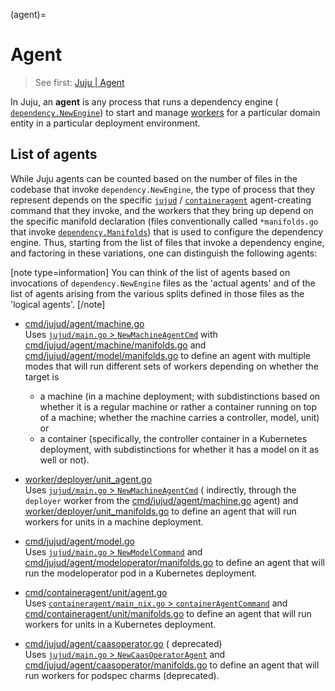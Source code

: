 (agent)=
# Agent
> See first: [Juju | Agent](https://juju.is/docs/juju/agent)

In Juju, an **agent** is any process that runs a dependency engine ([
`dependency.NewEngine`](dependency-package#newengine)) to start and manage [workers](worker.md) for a particular domain
entity in a particular deployment environment.

## List of agents

While Juju agents can be counted based on the number of files in the codebase that invoke `dependency.NewEngine`, the
type of process that they represent depends on the specific [`jujud`](/cmd/jujud/doc.go) / [
`containeragent`](binary-containeragent.md)
agent-creating command that they invoke, and the workers that they bring up depend on the specific manifold
declaration (files conventionally called `*manifolds.go` that invoke [
`dependency.Manifolds`](dependency-package.md#manifolds))
that is used to configure the dependency engine. Thus, starting from the list of files that invoke a dependency engine,
and factoring in these variations, one can distinguish the following agents:

[note type=information]
You can think of the list of agents based on invocations of `dependency.NewEngine`  files as the 'actual agents' and of
the list of agents arising from the various splits defined in those files as the 'logical agents'.
[/note]

<!-- TODO: There is a lot of relative link to possible outdated version of code. Maybe we should review it to make it more
relative to the code (and maybe move it into some doc.go or go documentation anyway -->

- [cmd/jujud/agent/machine.go](/cmd/jujud/agent/machine.go) <br>
  Uses [`jujud/main.go` >
  `NewMachineAgentCmd`](https://github.com/juju/juju/blob/7a9eb97bee51d965f8e07f684b1f8929ab18d1f4/cmd/jujud/main.go#L275)
  with [cmd/jujud/agent/machine/manifolds.go](https://github.com/juju/juju/blob/7a9eb97bee51d965f8e07f684b1f8929ab18d1f4/cmd/jujud/agent/machine/manifolds.go#L980)
  and [cmd/jujud/agent/model/manifolds.go](https://github.com/juju/juju/blob/7a9eb97bee51d965f8e07f684b1f8929ab18d1f4/cmd/jujud/agent/model/manifolds.go#L4)
  to define an agent with multiple modes that will run different sets of workers depending on whether the target is
    - a machine (in a machine deployment; with subdistinctions based on whether it is a regular machine or rather a
      container running on top of a machine; whether the machine carries a controller, model, unit) or
    - a container (specifically, the controller container in a Kubernetes deployment, with subdistinctions for whether
      it has a model on it as well or not).

- [worker/deployer/unit_agent.go](https://github.com/juju/juju/blob/7a9eb97bee51d965f8e07f684b1f8929ab18d1f4/worker/deployer/unit_agent.go#L204) <br>
  Uses [`jujud/main.go` >
  `NewMachineAgentCmd`](https://github.com/juju/juju/blob/7a9eb97bee51d965f8e07f684b1f8929ab18d1f4/cmd/jujud/main.go#L275) (
  indirectly, through the `deployer` worker from
  the [cmd/jujud/agent/machine.go](https://github.com/juju/juju/blob/7a9eb97bee51d965f8e07f684b1f8929ab18d1f4/cmd/jujud/agent/machine.go)
  agent)
  and [worker/deployer/unit_manifolds.go](https://github.com/juju/juju/blob/7a9eb97bee51d965f8e07f684b1f8929ab18d1f4/worker/deployer/unit_manifolds.go#L4)
  to define an agent that will run workers for units in a machine deployment.


- [cmd/jujud/agent/model.go](https://github.com/juju/juju/blob/7a9eb97bee51d965f8e07f684b1f8929ab18d1f4/cmd/jujud/agent/model.go#L188) <br>
  Uses [`jujud/main.go` >
  `NewModelCommand`](https://github.com/juju/juju/blob/7a9eb97bee51d965f8e07f684b1f8929ab18d1f4/cmd/jujud/main.go#L262)
  and [cmd/jujud/agent/modeloperator/manifolds.go](https://github.com/juju/juju/blob/7a9eb97bee51d965f8e07f684b1f8929ab18d1f4/cmd/jujud/agent/modeloperator/manifolds.go#L4)
  to define an agent that will run the modeloperator pod in a Kubernetes deployment.

- [cmd/containeragent/unit/agent.go](https://github.com/juju/juju/blob/7a9eb97bee51d965f8e07f684b1f8929ab18d1f4/cmd/containeragent/unit/agent.go#L315) <br>
  Uses [`containeragent/main_nix.go` >
  `containerAgentCommand`](https://github.com/juju/juju/blob/7a9eb97bee51d965f8e07f684b1f8929ab18d1f4/cmd/containeragent/main_nix.go#L89)
  and [cmd/containeragent/unit/manifolds.go](https://github.com/juju/juju/blob/7a9eb97bee51d965f8e07f684b1f8929ab18d1f4/cmd/containeragent/unit/manifolds.go#L4)
  to define an agent that will run workers for units in a Kubernetes deployment.

- [cmd/jujud/agent/caasoperator.go](https://github.com/juju/juju/blob/7a9eb97bee51d965f8e07f684b1f8929ab18d1f4/cmd/jujud/agent/caasoperator.go#L250)  (
  deprecated)  <br>
  Uses [`jujud/main.go` >
  `NewCaasOperatorAgent`](https://github.com/juju/juju/blob/7a9eb97bee51d965f8e07f684b1f8929ab18d1f4/cmd/jujud/main.go#L277)
  and [cmd/jujud/agent/caasoperator/manifolds.go](https://github.com/juju/juju/blob/7a9eb97bee51d965f8e07f684b1f8929ab18d1f4/cmd/jujud/agent/caasoperator/manifolds.go#L4)
  to define an agent that will run workers for podspec charms (deprecated).